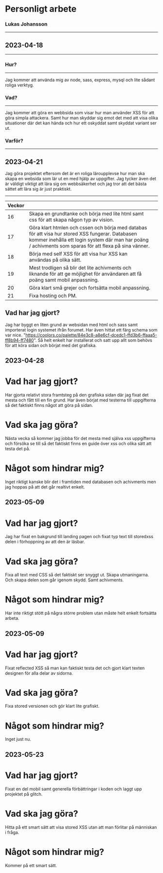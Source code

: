 # Personligt arbete

### Lukas Johansson

---

## 2023-04-18

---

### Hur?

---

Jag kommer att använda mig av node, sass, express, mysql och lite sådant roliga verktyg.

### Vad?

---

Jag kommer att göra en webbsida som visar hur man använder XSS för att göra simpla attackera. Samt hur man skyddar sig emot det med att visa olika situationer där det kan hända och hur ett oskyddat samt skyddat variant ser ut.  

### Varför?

---

## 2023-04-21

Jag göra projektet eftersom det är en roliga läroupplevse hur man ska skapa en websida som lär ut en med hjälp av uppgifter. Jag tycker även det är väldigt viktigt att lära sig om webbsäkerhet och jag tror att det bästa sättet att lära sig är just praktiskt. 

---

| Veckor | | |
| ----------- |------------- | -------|
| 16    | Skapa en grundtanke och börja med lite html samt css för att skapa någon typ av vision. |  
| 17    | Göra klart htmlen och cssen och börja med databas för att visa hur stored XSS fungerar. Databasen kommer inehålla ett login system där man har poäng / achivments som sparas för att flexa på sina vänner. |  
| 18    | Börja med self XSS för att visa hur XSS kan användas på olika sätt. |  
| 19    | Mest trodligen så blir det lite achivments och liknande för att ge möjlighet för användaren att få poäng samt mobil anpassning. |  
| 20    | Göra klart små grejer och fortsätta mobil anpassning. |  
| 21    | Fixa hosting och PM. |  

## Vad har jag gjort?

Jag har byggt en liten grund av websidan med html och sass samt importerat login systemet ifrån forumet. Har även hittat ett färg schema som var nice. "https://coolors.co/palette/84e3c8-a8e6cf-dcedc1-ffd3b6-ffaaa5-ff8b94-ff7480". Så helt enkelt har installerat och satt upp allt som behövs för att köra sidan och börjat med det grafiska. 


## 2023-04-28

# Vad har jag gjort?
Har gjorta relativt stora framtsteg på den grafiska sidan där jag fixat det mesta och fått till en fin grund. Har även börjat med testerna till uppgifterna så det faktiskt finns något att göra på sidan.

# Vad ska jag göra?
Nästa vecka så kommer jag jobba för det mesta med själva xss uppgifterna och försöka se till så det faktiskt finns en guide över xss och olika sätt att testa det på.

# Något som hindrar mig?
Inget riktigt kanske blir det i framtiden med databasen och achivments men jag hoppas på att det går realtivt enkelt. 

## 2023-05-09

# Vad har jag gjort?

Jag har fixat en bakgrund till landing pagen och fixat typ text till storedxss delen i förhoppning av att den är läsbar.

# Vad ska jag göra?

Fixa all text med CSS så det faktiskt ser snyggt ut. Skapa utmaningarna. Och skapa delen som går igenom skydd. Samt achivments.

# Något som hindrar mig?

Har inte riktigt stött på några större problem utan måste helt enkelt fortsätta arbeta. 

## 2023-05-09

# Vad har jag gjort?

Fixat reflected XSS så man kan faktiskt testa det och gjort klart texten designen för alla delar av sidorna.

# Vad ska jag göra?

Fixa stored versionen och gör klart lite grafiskt.

# Något som hindrar mig?

Inget just nu.

## 2023-05-23

# Vad har jag gjort?

Fixat en del mobil samt generella förbättringar i koden och laggt upp projektet på glitch.

# Vad ska jag göra?

Hitta på ett smart sätt att visa stored XSS utan att man förlitar på människan i fråga.

# Något som hindrar mig?

Kommer på ett smart sätt.